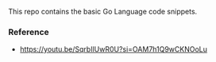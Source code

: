 This repo contains the basic Go Language code snippets.

### Reference
- https://youtu.be/SqrbIlUwR0U?si=OAM7h1Q9wCKNOoLu
